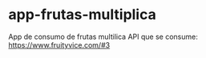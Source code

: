 # app-frutas-multiplica
App de consumo de frutas multilica
API que se consume: https://www.fruityvice.com/#3
